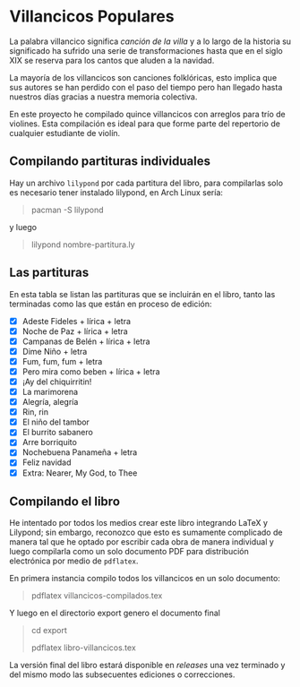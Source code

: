 # Villancicos Populares

La palabra villancico significa _canción de la villa_ y a lo largo de la 
historia su significado ha sufrido una serie de transformaciones hasta que en
el siglo XIX se reserva para los cantos que aluden a la navidad.

La mayoría de los villancicos son canciones folklóricas, esto implica que sus 
autores se han perdido con el paso del tiempo pero han llegado hasta nuestros
días gracias a nuestra memoria colectiva.

En este proyecto he compilado quince villancicos con arreglos para trío de 
violines. Esta compilación es ideal para que forme parte del repertorio de 
cualquier estudiante de violín.

## Compilando partituras individuales

Hay un archivo `lilypond` por cada partitura del libro, para compilarlas
solo es necesario tener instalado lilypond, en Arch Linux sería:

> pacman -S lilypond

y luego

> lilypond nombre-partitura.ly

## Las partituras

En esta tabla se listan las partituras que se incluirán en el libro, tanto 
las terminadas como las que están en proceso de edición:

- [x] Adeste Fideles + lírica + letra
- [x] Noche de Paz + lírica + letra
- [x] Campanas de Belén + lírica + letra
- [x] Dime Niño + letra
- [x] Fum, fum, fum + letra
- [x] Pero mira como beben + lírica + letra
- [x] ¡Ay del chiquirritin!
- [x] La marimorena
- [x] Alegrı́a, alegrı́a
- [x] Rin, rin
- [x] El niño del tambor
- [x] El burrito sabanero
- [x] Arre borriquito
- [x] Nochebuena Panameña + letra
- [x] Feliz navidad
- [x] Extra: Nearer, My God, to Thee

## Compilando el libro

He intentado por todos los medios crear este libro integrando LaTeX y Lilypond;
sin embargo, reconozco que esto es sumamente complicado de manera tal que he 
optado por escribir cada obra de manera individual y luego compilarla como un
solo documento PDF para distribución electrónica por medio de `pdflatex`.

En primera instancia compilo todos los villancicos en un solo documento:

> pdflatex villancicos-compilados.tex

Y luego en el directorio export genero el documento final

> cd export
>
> pdflatex libro-villancicos.tex

La versión final del libro estará disponible en *releases* una vez terminado y 
del mismo modo las subsecuentes ediciones o correcciones.